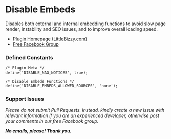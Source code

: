 # Disable Embeds

Disables both external and internal embedding functions to avoid slow page render, instability and SEO issues, and to improve overall loading speed.

* [Plugin Homepage (LittleBizzy.com)](https://www.littlebizzy.com/plugins/disable-embeds)
* [Free Facebook Group](https://www.facebook.com/groups/littlebizzy/)

### Defined Constants

    /* Plugin Meta */
    define('DISABLE_NAG_NOTICES', true);
    
    /* Disable Embeds Functions */
    define('DISABLE_EMBEDS_ALLOWED_SOURCES', 'none');

### Support Issues

*Please do not submit Pull Requests. Instead, kindly create a new Issue with relevant information if you are an experienced developer, otherwise post your comments in our free Facebook group.*

***No emails, please! Thank you.***
